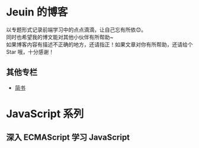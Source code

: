 # Jeuin 的博客
以专题形式记录前端学习中的点点滴滴，让自己忘有所依:blush:。<br>
同时也希望我的博文能对其他小伙伴有所帮助~<br>
如果博客内容有描述不正确的地方，还请指正！如果文章对你有所帮助，还请给个 Star 哦，十分感谢！

## 其他专栏
- [简书](https://www.jianshu.com/u/08e3501ff8fb)

# JavaScript 系列
## 深入 ECMAScript 学习 JavaScript
